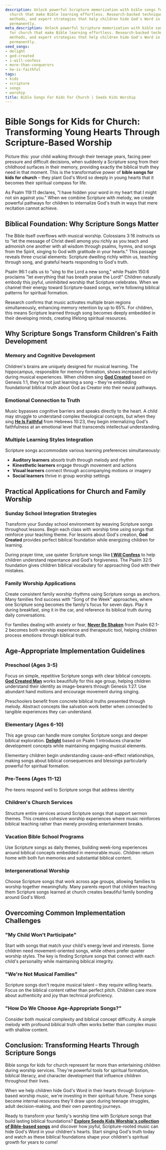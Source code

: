 ```yaml
---
description: Unlock powerful Scripture memorization with bible songs for kids for
  church that make Bible learning effortless. Research-backed techniques, age-appropriate
  methods, and expert strategies that help children hide God's Word in their hearts
  permanently.
meta_description: Unlock powerful Scripture memorization with bible songs for kids
  for church that make Bible learning effortless. Research-backed techniques, age-appropriate
  methods, and expert strategies that help children hide God's Word in their hearts
  permanently.
seed_songs:
- delight
- god-created
- i-will-confess
- more-than-conquerors
- he-is-faithful
tags:
- kids
- scripture
- songs
- worship
title: Bible Songs For Kids For Church | Seeds Kids Worship
---
```

# Bible Songs for Kids for Church: Transforming Young Hearts Through Scripture-Based Worship

Picture this: your child walking through their teenage years, facing peer pressure and difficult decisions, when suddenly a Scripture song from their childhood surfaces in their memory, providing exactly the biblical truth they need in that moment. This is the transformative power of **bible songs for kids for church** – they plant God's Word so deeply in young hearts that it becomes their spiritual compass for life.

As Psalm 119:11 declares, "I have hidden your word in my heart that I might not sin against you." When we combine Scripture with melody, we create powerful pathways for children to internalize God's truth in ways that mere recitation cannot achieve.

## Biblical Foundation: Why Scripture Songs Matter

The Bible itself overflows with musical worship. Colossians 3:16 instructs us to "let the message of Christ dwell among you richly as you teach and admonish one another with all wisdom through psalms, hymns, and songs from the Spirit, singing to God with gratitude in your hearts." This passage reveals three crucial elements: Scripture dwelling richly within us, teaching through song, and grateful hearts responding to God's truth.

Psalm 96:1 calls us to "sing to the Lord a new song," while Psalm 150:6 proclaims "let everything that has breath praise the Lord!" Children naturally embody this joyful, uninhibited worship that Scripture celebrates. When we channel their energy toward Scripture-based songs, we're following biblical patterns for spiritual formation.

Research confirms that music activates multiple brain regions simultaneously, enhancing memory retention by up to 65%. For children, this means Scripture learned through song becomes deeply embedded in their developing minds, creating lifelong spiritual resources.

## Why Scripture Songs Transform Children's Faith Development

### Memory and Cognitive Development
Children's brains are uniquely designed for musical learning. The hippocampus, responsible for memory formation, shows increased activity during musical experiences. When children sing [**God Created**](https://seedskidsworship.com/product/god-created-genesis-11/) based on Genesis 1:1, they're not just learning a song – they're embedding foundational biblical truth about God as Creator into their neural pathways.

### Emotional Connection to Truth
Music bypasses cognitive barriers and speaks directly to the heart. A child may struggle to understand complex theological concepts, but when they sing [**He Is Faithful**](https://seedskidsworship.com/product/he-is-faithful-hebrews-1023/) from Hebrews 10:23, they begin internalizing God's faithfulness at an emotional level that transcends intellectual understanding.

### Multiple Learning Styles Integration
Scripture songs accommodate various learning preferences simultaneously:
- **Auditory learners** absorb truth through melody and rhythm
- **Kinesthetic learners** engage through movement and actions
- **Visual learners** connect through accompanying motions or imagery
- **Social learners** thrive in group worship settings

## Practical Applications for Church and Family Worship

### Sunday School Integration Strategies
Transform your Sunday school environment by weaving Scripture songs throughout lessons. Begin each class with worship time using songs that reinforce your teaching theme. For lessons about God's creation, **God Created** provides perfect biblical foundation while energizing children for learning.

During prayer time, use quieter Scripture songs like [**I Will Confess**](https://seedskidsworship.com/product/i-will-confess-psalm-325/) to help children understand repentance and God's forgiveness. The Psalm 32:5 foundation gives children biblical vocabulary for approaching God with their mistakes.

### Family Worship Applications
Create consistent family worship rhythms using Scripture songs as anchors. Many families find success with "Song of the Week" approaches, where one Scripture song becomes the family's focus for seven days. Play it during breakfast, sing it in the car, and reference its biblical truth during daily conversations.

For families dealing with anxiety or fear, [**Never Be Shaken**](https://seedskidsworship.com/product/never-be-shaken-psalm-621-2-2/) from Psalm 62:1-2 becomes both worship experience and therapeutic tool, helping children process emotions through biblical truth.

## Age-Appropriate Implementation Guidelines

### Preschool (Ages 3-5)
Focus on simple, repetitive Scripture songs with clear biblical concepts. [**God Created Man**](https://seedskidsworship.com/product/god-created-man-genesis-127/) works beautifully for this age group, helping children understand their identity as image-bearers through Genesis 1:27. Use abundant hand motions and encourage movement during singing.

Preschoolers benefit from concrete biblical truths presented through melody. Abstract concepts like salvation work better when connected to tangible experiences they can understand.

### Elementary (Ages 6-10)
This age group can handle more complex Scripture songs and deeper biblical exploration. [**Delight**](https://seedskidsworship.com/product/seeds-of-character-vol-6/) based on Psalm 1 introduces character development concepts while maintaining engaging musical elements.

Elementary children begin understanding cause-and-effect relationships, making songs about biblical consequences and blessings particularly powerful for spiritual formation.

### Pre-Teens (Ages 11-12)
Pre-teens respond well to Scripture songs that address identity

### Children's Church Services
Structure entire services around Scripture songs that support sermon themes. This creates cohesive worship experiences where music reinforces biblical teaching rather than merely providing entertainment breaks.

### Vacation Bible School Programs
Use Scripture songs as daily themes, building week-long experiences around biblical concepts embedded in memorable music. Children return home with both fun memories and substantial biblical content.

### Intergenerational Worship
Choose Scripture songs that work across age groups, allowing families to worship together meaningfully. Many parents report that children teaching them Scripture songs learned at church creates beautiful family bonding around God's Word.

## Overcoming Common Implementation Challenges

### "My Child Won't Participate"
Start with songs that match your child's energy level and interests. Some children need movement-oriented songs, while others prefer quieter worship styles. The key is finding Scripture songs that connect with each child's personality while maintaining biblical integrity.

### "We're Not Musical Families"
Scripture songs don't require musical talent – they require willing hearts. Focus on the biblical content rather than perfect pitch. Children care more about authenticity and joy than technical proficiency.

### "How Do We Choose Age-Appropriate Songs?"
Consider both musical complexity and biblical concept difficulty. A simple melody with profound biblical truth often works better than complex music with shallow content.

## Conclusion: Transforming Hearts Through Scripture Songs

Bible songs for kids for church represent far more than entertaining children during worship services. They're powerful tools for spiritual formation, biblical literacy, and character development that influence children throughout their lives.

When we help children hide God's Word in their hearts through Scripture-based worship music, we're investing in their spiritual future. These songs become internal resources they'll draw upon during teenage struggles, adult decision-making, and their own parenting journeys.

Ready to transform your family's worship time with Scripture songs that build lasting biblical foundations? **[Explore Seeds Kids Worship's collection of Bible-based songs](https://seedskidsworship.com/)** and discover how joyful, Scripture-rooted music can hide God's Word in your children's hearts. Start singing God's truth today and watch as these biblical foundations shape your children's spiritual growth for years to come!

<script type="application/ld+json">
{
  "@context": "https://schema.org",
  "@type": "Article",
  "headline": "Bible Songs For Kids For Church",
  "author": {
    "@type": "Organization",
    "name": "Seeds Kids Worship"
  },
  "publisher": {
    "@type": "Organization",
    "name": "Seeds Kids Worship",
    "logo": {
      "@type": "ImageObject",
      "url": "https://seedskidsworship.com/logo.png"
    }
  },
  "datePublished": "2025-09-02T17:00:12.226232",
  "dateModified": "2025-09-02T17:00:12.226260",
  "description": "Unlock powerful Scripture memorization with bible songs for kids for church that make Bible learning effortless. Research-backed techniques, age-appropriate met",
  "mainEntityOfPage": {
    "@type": "WebPage",
    "@id": "https://seedskidsworship.com/activities/bible-songs-for-kids-for-church/"
  }
}
</script>

<script type="application/ld+json">
{
  "@context": "https://schema.org",
  "@type": "Product",
  "name": "Delight",
  "description": "Scripture song based on Psalm 1 exploring biblical character development. Helps children understand living by the Spirit versus the flesh encouraging delight in God's Word and righteous living through engaging worship music.",
  "url": "https://seedskidsworship.com/product/seeds-of-character-vol-6/",
  "brand": {
    "@type": "Brand",
    "name": "Seeds Kids Worship"
  },
  "category": "Children's Christian Music",
  "album": "Seeds of Character"
}
</script>

<script type="application/ld+json">
{
  "@context": "https://schema.org",
  "@type": "Product",
  "name": "God Created",
  "description": "From Genesis 1:1, this upbeat song celebrates that God is the Creator of heaven and earth, helping children marvel at His power and wisdom in making all things.",
  "url": "https://seedskidsworship.com/product/god-created-genesis-11/",
  "brand": {
    "@type": "Brand",
    "name": "Seeds Kids Worship"
  },
  "category": "Children's Christian Music",
  "album": "Sing God\u2019s Word / The Great Jungle Journey"
}
</script>

<script type="application/ld+json">
{
  "@context": "https://schema.org",
  "@type": "Product",
  "name": "I Will Confess",
  "description": "Repentance song about confessing sin and receiving forgiveness from Psalm 32:5",
  "url": "https://seedskidsworship.com/product
